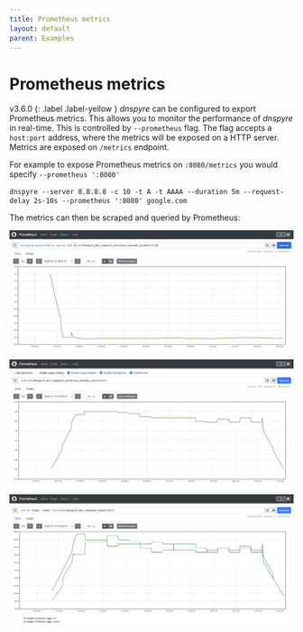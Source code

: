 ```yaml
---
title: Prometheus metrics
layout: default
parent: Examples
---
```


# Prometheus metrics
v3.6.0
{: .label .label-yellow }
*dnspyre* can be configured to export Prometheus metrics. This allows you to monitor the performance of *dnspyre* in real-time.
This is controlled by `--prometheus` flag. The flag accepts a `host:port` address, where the metrics will be exposed on a HTTP server.
Metrics are exposed on `/metrics` endpoint.

For example to expose Prometheus metrics on `:8080/metrics` you would specify `--prometheus ':8080'`
```
dnspyre --server 8.8.8.8 -c 10 -t A -t AAAA --duration 5m --request-delay 2s-10s --prometheus ':8080' google.com 
```

The metrics can then be scraped and queried by Prometheus:

![prometheus quantile](assets/prometheusquantile.png)

![prometheus rate](assets/prometheusrate.png)

![prometheus sum](assets/prometheussum.png)
